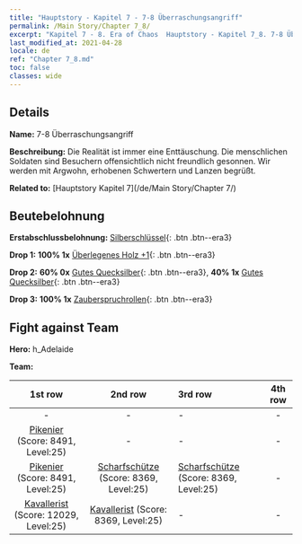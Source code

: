 ```yaml
---
title: "Hauptstory - Kapitel 7 - 7-8 Überraschungsangriff"
permalink: /Main Story/Chapter 7_8/
excerpt: "Kapitel 7 - 8. Era of Chaos  Hauptstory - Kapitel 7_8. 7-8 Überraschungsangriff"
last_modified_at: 2021-04-28
locale: de
ref: "Chapter 7_8.md"
toc: false
classes: wide
---
```


## Details

 **Name:** 7-8 Überraschungsangriff

 **Beschreibung:** Die Realität ist immer eine Enttäuschung. Die menschlichen Soldaten sind Besuchern offensichtlich nicht freundlich gesonnen. Wir werden mit Argwohn, erhobenen Schwertern und Lanzen begrüßt.

 **Related to:** [Hauptstory Kapitel 7](/de/Main Story/Chapter 7/)

## Beutebelohnung

 **Erstabschlussbelohnung:** [Silberschlüssel](/ItemsDE/con_693/){: .btn .btn--era3}

 **Drop 1:** **100% 1x** [Überlegenes Holz +1](/ItemsDE/mat_20/){: .btn .btn--era3}

 **Drop 2:** **60% 0x** [Gutes Quecksilber](/ItemsDE/mat_14/){: .btn .btn--era3}, **40% 1x** [Gutes Quecksilber](/ItemsDE/mat_14/){: .btn .btn--era3}

 **Drop 3:** **100% 1x** [Zauberspruchrollen](/ItemsDE/con_694/){: .btn .btn--era3}


## Fight against Team
 **Hero:** h_Adelaide

 **Team:**


  | 1st row | 2nd row | 3rd row | 4th row |
  |:----:|:----:|:----|:----:|
  | - | - | - | - |
  | [Pikenier](/de/units/Pikeman/) (Score: 8491, Level:25)  | - | - | - |
  | [Pikenier](/de/units/Pikeman/) (Score: 8491, Level:25)  | [Scharfschütze](/de/units/Marksman/) (Score: 8369, Level:25)  | [Scharfschütze](/de/units/Marksman/) (Score: 8369, Level:25)  | - |
  | [Kavallerist](/de/units/Cavalier/) (Score: 12029, Level:25)  | [Kavallerist](/de/units/Cavalier/) (Score: 8369, Level:25)  | - | - |


